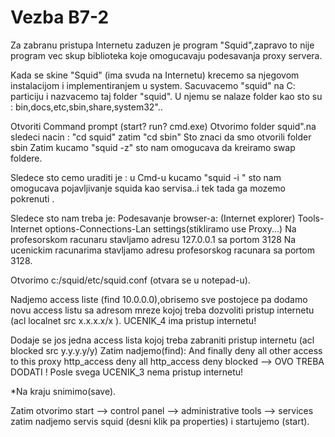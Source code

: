 Vezba B7-2
=============
Za zabranu pristupa Internetu zaduzen je program "Squid",zapravo to nije program vec skup biblioteka koje omogucavaju podesavanja proxy servera.

Kada se skine "Squid" (ima svuda na Internetu) krecemo sa njegovom instalacijom i implementiranjem u system.
Sacuvacemo "squid" na C: particiju i nazvacemo taj folder "squid".
U njemu se nalaze folder kao sto su : bin,docs,etc,sbin,share,system32"..

Otvoriti Command prompt (start? run? cmd.exe)
Otvorimo folder squid".na sledeci nacin :
"cd squid" zatim "cd sbin" 
Sto znaci da smo otvorili folder sbin
Zatim kucamo "squid -z" sto nam omogucava da kreiramo swap foldere.


Sledece sto cemo uraditi je : u Cmd-u kucamo "squid -i " sto nam omogucava pojavljivanje squida kao servisa..i tek tada ga mozemo pokrenuti .



Sledece sto nam treba je:
Podesavanje browser-a: (Internet explorer)
Tools-Internet options-Connections-Lan settings(stikliramo use Proxy...)
Na profesorskom racunaru stavljamo adresu 127.0.0.1 sa portom 3128 
Na ucenickim racunarima stavljamo adresu profesorskog racunara sa portom 3128.




Otvorimo c:/squid/etc/squid.conf (otvara se u notepad-u).



Nadjemo access liste (find 10.0.0.0),obrisemo sve postojece pa dodamo novu access
listu sa adresom mreze kojoj treba dozvoliti pristup
internetu (acl localnet src x.x.x.x/x ).  UCENIK_4 ima pristup internetu!

Dodaje se jos jedna access lista kojoj treba zabraniti pristup internetu
(acl blocked src y.y.y.y/y) 
Zatim nadjemo(find): 
And finally deny all other access to this proxy
http_access deny all
http_access deny blocked --> OVO TREBA DODATI !
Posle svega UCENIK_3  nema pristup internetu!

*Na kraju snimimo(save).

Zatim otvorimo start --> control panel --> administrative tools --> services 
 zatim nadjemo servis squid (desni klik pa properties) i startujemo (start).




